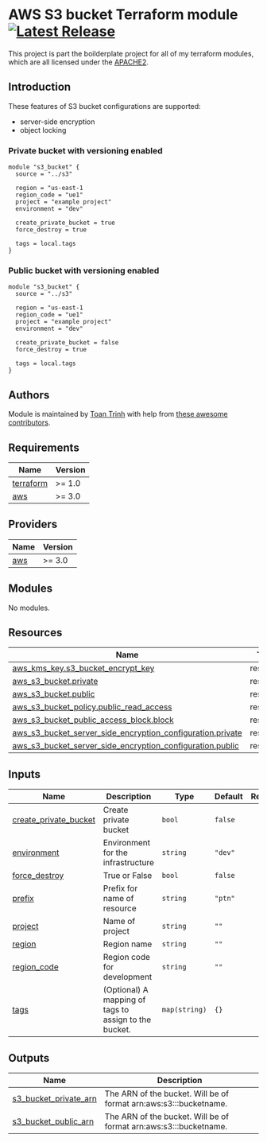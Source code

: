 
<!-- markdownlint-disable -->
# AWS S3 bucket Terraform module [![Latest Release](https://img.shields.io/github/v/release/oysptn/terraform-aws-s3.svg)](https://github.com/oysptn/terraform-aws-s3/releases/latest)
<!-- markdownlint-restore -->

This project is part the boilderplate project for all of my terraform modules, which are all licensed under the [APACHE2](LICENSE).

## Introduction

These features of S3 bucket configurations are supported:

- server-side encryption
- object locking

### Private bucket with versioning enabled

```hcl
module "s3_bucket" {
  source = "../s3"
    
  region = "us-east-1
  region_code = "ue1"
  project = "example project"
  environment = "dev"

  create_private_bucket = true
  force_destroy = true  
  
  tags = local.tags
}
```
### Public bucket with versioning enabled

```hcl
module "s3_bucket" {
  source = "../s3"
    
  region = "us-east-1
  region_code = "ue1"
  project = "example project"
  environment = "dev"

  create_private_bucket = false
  force_destroy = true  
  
  tags = local.tags
}
```
## Authors

Module is maintained by [Toan Trinh](https://github.com/comicalwriter) with help from [these awesome contributors](https://github.com/ptnglobalcorp/terraform-aws-s3/graphs/contributors).


<!-- BEGIN_TF_DOCS -->
## Requirements

| Name | Version |
|------|---------|
| <a name="requirement_terraform"></a> [terraform](#requirement\_terraform) | >= 1.0 |
| <a name="requirement_aws"></a> [aws](#requirement\_aws) | >= 3.0 |

## Providers

| Name | Version |
|------|---------|
| <a name="provider_aws"></a> [aws](#provider\_aws) | >= 3.0 |

## Modules

No modules.

## Resources

| Name | Type |
|------|------|
| [aws_kms_key.s3_bucket_encrypt_key](https://registry.terraform.io/providers/hashicorp/aws/latest/docs/resources/kms_key) | resource |
| [aws_s3_bucket.private](https://registry.terraform.io/providers/hashicorp/aws/latest/docs/resources/s3_bucket) | resource |
| [aws_s3_bucket.public](https://registry.terraform.io/providers/hashicorp/aws/latest/docs/resources/s3_bucket) | resource |
| [aws_s3_bucket_policy.public_read_access](https://registry.terraform.io/providers/hashicorp/aws/latest/docs/resources/s3_bucket_policy) | resource |
| [aws_s3_bucket_public_access_block.block](https://registry.terraform.io/providers/hashicorp/aws/latest/docs/resources/s3_bucket_public_access_block) | resource |
| [aws_s3_bucket_server_side_encryption_configuration.private](https://registry.terraform.io/providers/hashicorp/aws/latest/docs/resources/s3_bucket_server_side_encryption_configuration) | resource |
| [aws_s3_bucket_server_side_encryption_configuration.public](https://registry.terraform.io/providers/hashicorp/aws/latest/docs/resources/s3_bucket_server_side_encryption_configuration) | resource |

## Inputs

| Name | Description | Type | Default | Required |
|------|-------------|------|---------|:--------:|
| <a name="input_create_private_bucket"></a> [create\_private\_bucket](#input\_create\_private\_bucket) | Create private bucket | `bool` | `false` | no |
| <a name="input_environment"></a> [environment](#input\_environment) | Environment for the infrastructure | `string` | `"dev"` | no |
| <a name="input_force_destroy"></a> [force\_destroy](#input\_force\_destroy) | True or False | `bool` | `false` | no |
| <a name="input_prefix"></a> [prefix](#input\_prefix) | Prefix for name of resource | `string` | `"ptn"` | no |
| <a name="input_project"></a> [project](#input\_project) | Name of project | `string` | `""` | no |
| <a name="input_region"></a> [region](#input\_region) | Region name | `string` | `""` | no |
| <a name="input_region_code"></a> [region\_code](#input\_region\_code) | Region code for development | `string` | `""` | no |
| <a name="input_tags"></a> [tags](#input\_tags) | (Optional) A mapping of tags to assign to the bucket. | `map(string)` | `{}` | no |

## Outputs

| Name | Description |
|------|-------------|
| <a name="output_s3_bucket_private_arn"></a> [s3\_bucket\_private\_arn](#output\_s3\_bucket\_private\_arn) | The ARN of the bucket. Will be of format arn:aws:s3:::bucketname. |
| <a name="output_s3_bucket_public_arn"></a> [s3\_bucket\_public\_arn](#output\_s3\_bucket\_public\_arn) | The ARN of the bucket. Will be of format arn:aws:s3:::bucketname. |
<!-- END_TF_DOCS -->